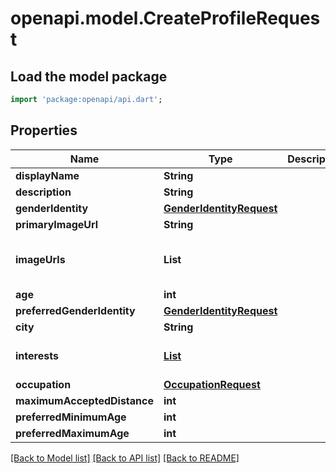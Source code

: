 # openapi.model.CreateProfileRequest

## Load the model package
```dart
import 'package:openapi/api.dart';
```

## Properties
Name | Type | Description | Notes
------------ | ------------- | ------------- | -------------
**displayName** | **String** |  | 
**description** | **String** |  | 
**genderIdentity** | [**GenderIdentityRequest**](GenderIdentityRequest.md) |  | 
**primaryImageUrl** | **String** |  | 
**imageUrls** | **List<String>** |  | [optional] [default to const []]
**age** | **int** |  | 
**preferredGenderIdentity** | [**GenderIdentityRequest**](GenderIdentityRequest.md) |  | 
**city** | **String** |  | 
**interests** | [**List<InterestRequest>**](InterestRequest.md) |  | [default to const []]
**occupation** | [**OccupationRequest**](OccupationRequest.md) |  | 
**maximumAcceptedDistance** | **int** |  | [optional] 
**preferredMinimumAge** | **int** |  | [optional] 
**preferredMaximumAge** | **int** |  | [optional] 

[[Back to Model list]](../README.md#documentation-for-models) [[Back to API list]](../README.md#documentation-for-api-endpoints) [[Back to README]](../README.md)


